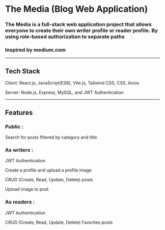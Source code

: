 # The Media (Blog Web Application)

### The Media is a full-stack web application project that allows everyone to create their own writer profile or reader profile. By using role-based authorization to separate paths
### Inspired by medium.com
--- 
## Tech Stack

Client: React.js, JavaScript(ES6), Vite.js, Tailwind CSS, CSS, Axios 

Server: Node.js, Express, MySQL, and JWT Authentication

---
## Features

### Public :

Search for posts filtered by category and title


### As writers :

JWT Authentication

Create a profile and upload a profile image

CRUD (Create, Read, Update, Delete) posts

Upload image to post


### As readers :

JWT Authentication

CRUD (Create, Read, Update, Delete) Favorites posts
